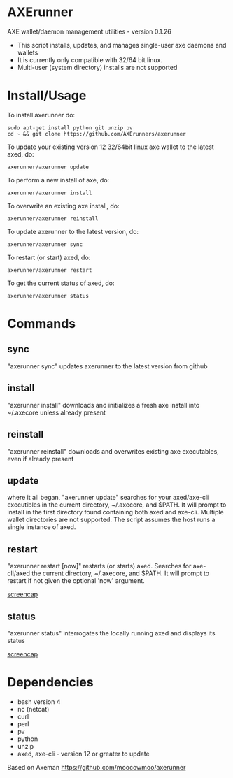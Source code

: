 # AXErunner

AXE wallet/daemon management utilities - version 0.1.26

* This script installs, updates, and manages single-user axe daemons and wallets
* It is currently only compatible with 32/64 bit linux.
* Multi-user (system directory) installs are not supported

# Install/Usage

To install axerunner do:

    sudo apt-get install python git unzip pv
    cd ~ && git clone https://github.com/AXErunners/axerunner

To update your existing version 12 32/64bit linux axe wallet to the latest
axed, do:

    axerunner/axerunner update

To perform a new install of axe, do:

    axerunner/axerunner install

To overwrite an existing axe install, do:

    axerunner/axerunner reinstall

To update axerunner to the latest version, do:

    axerunner/axerunner sync

To restart (or start) axed, do:

    axerunner/axerunner restart

To get the current status of axed, do:

    axerunner/axerunner status


# Commands

## sync

"axerunner sync" updates axerunner to the latest version from github

## install

"axerunner install" downloads and initializes a fresh axe install into ~/.axecore
unless already present

## reinstall

"axerunner reinstall" downloads and overwrites existing axe executables, even if
already present

## update

where it all began, "axerunner update" searches for your axed/axe-cli
executibles in the current directory, ~/.axecore, and $PATH.  It will prompt
to install in the first directory found containing both axed and axe-cli.
Multiple wallet directories are not supported. The script assumes the host runs
a single instance of axed.

## restart

"axerunner restart [now]" restarts (or starts) axed. Searches for axe-cli/axed
the current directory, ~/.axecore, and $PATH. It will prompt to restart if not
given the optional 'now' argument.

<a href="#restart-1">screencap</a>

## status

"axerunner status" interrogates the locally running axed and displays its status

<a href="#status-1">screencap</a>

# Dependencies

* bash version 4
* nc (netcat)
* curl
* perl
* pv
* python
* unzip
* axed, axe-cli - version 12 or greater to update

Based on Axeman https://github.com/moocowmoo/axerunner
